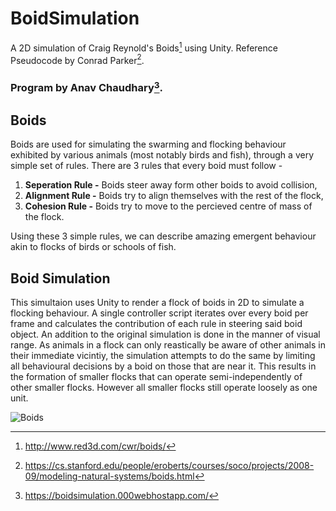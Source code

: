 # BoidSimulation
A 2D simulation of Craig Reynold's Boids[^1] using Unity.
Reference Pseudocode by Conrad Parker[^2].
### Program by Anav Chaudhary[^3].

## Boids
Boids are used for simulating the swarming and flocking behaviour exhibited by various animals (most notably birds and fish), through a very simple set of rules.
There are 3 rules that every boid must follow - 
1. **Seperation Rule -** Boids steer away form other boids to avoid collision,
2. **Alignment Rule -** Boids try to align themselves with the rest of the flock,
3. **Cohesion Rule -** Boids try to move to the percieved centre of mass of the flock.

Using these 3 simple rules, we can describe amazing emergent behaviour akin to flocks of birds or schools of fish.

## Boid Simulation
This simultaion uses Unity to render a flock of boids in 2D to simulate a flocking behaviour. A single controller script iterates over every boid per frame and calculates the contribution of each rule in steering said boid object. An addition to the original simulation is done in the manner of visual range. As animals in a flock can only reastically be aware of other animals in their immediate vicintiy, the simulation attempts to do the same by limiting all behavioural decisions by a boid on those that are near it. This results in the formation of smaller flocks that can operate semi-independently of other smaller flocks. However all smaller flocks still operate loosely as one unit. 

![Boids](https://imgur.com/gE2mPh9.gif)

[^1]: http://www.red3d.com/cwr/boids/
[^2]: https://cs.stanford.edu/people/eroberts/courses/soco/projects/2008-09/modeling-natural-systems/boids.html
[^3]: https://boidsimulation.000webhostapp.com/

